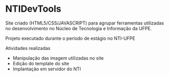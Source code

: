 # NTIDevTools
Site criado (HTML5/CSS/JAVASCRIPT) para agrupar ferramentas utilizadas no desenvolvimento no Núcleo de Tecnologia e Informação da UFPE. 

Projeto executado durante o período de estágio no NTI-UFPE

Atividades realizadas
* Manipulação das imagem utilizadas no site
* Edição do template do site
* Implantação em servidor do NTI
